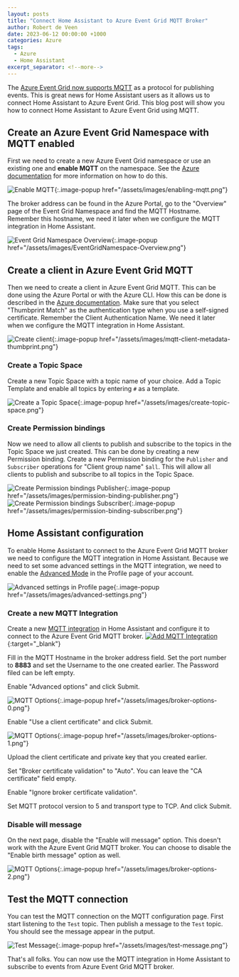 ```yaml
---
layout: posts
title: "Connect Home Assistant to Azure Event Grid MQTT Broker"
author: Robert de Veen
date: 2023-06-12 00:00:00 +1000
categories: Azure
tags:
  - Azure
  - Home Assistant
excerpt_separator: <!--more-->
---
```


The [Azure Event Grid now supports MQTT](https://learn.microsoft.com/en-us/azure/event-grid/mqtt-overview) as a protocol for publishing events. This is great news for Home Assistant users as it allows us to connect Home Assistant to Azure Event Grid. This blog post will show you how to connect Home Assistant to Azure Event Grid using MQTT.

<!--more-->

## Create an Azure Event Grid Namespace with MQTT enabled

First we need to create a new Azure Event Grid namespace or use an existing one and **enable MQTT** on the namespace. See the [Azure documentation](https://learn.microsoft.com/en-us/azure/event-grid/create-view-manage-namespaces#enable-mqtt) for more information on how to do this.

![Enable MQTT](/assets/images/enabling-mqtt.png){:.image-popup href="/assets/images/enabling-mqtt.png"}

The broker address can be found in the Azure Portal, go to the "Overview" page of the Event Grid Namespace and find the MQTT Hostname. Remember this hostname, we need it later when we configure the MQTT integration in Home Assistant.

![Event Grid Namespace Overview](/assets/images/EventGridNamespace-Overview.png){:.image-popup href="/assets/images/EventGridNamespace-Overview.png"}

## Create a client in Azure Event Grid MQTT

Then we need to create a client in Azure Event Grid MQTT. This can be done using the Azure Portal or with the Azure CLI. How this can be done is described in the [Azure documentation](https://learn.microsoft.com/en-us/azure/event-grid/mqtt-certificate-chain-client-authentication). Make sure that you select "Thumbprint Match" as the authentication type when you use a self-signed certificate. Remember the Client Authentication Name. We need it later when we configure the MQTT integration in Home Assistant.

![Create client](/assets/images/mqtt-client-metadata-thumbprint.png){:.image-popup href="/assets/images/mqtt-client-metadata-thumbprint.png"}

### Create a Topic Space

Create a new Topic Space with a topic name of your choice. Add a Topic Template and enable all topics by entering `#` as a template.

![Create a Topic Space](/assets/images/create-topic-space.png){:.image-popup href="/assets/images/create-topic-space.png"}

### Create Permission bindings

Now we need to allow all clients to publish and subscribe to the topics in the Topic Space we just created. This can be done by creating a new Permission binding. Create a new Permission binding for the `Publisher` and `Subscriber` operations for "Client group name" `$all`. This will allow all clients to publish and subscribe to all topics in the Topic Space.

![Create Permission bindings Publisher](/assets/images/permission-binding-publisher.png){:.image-popup href="/assets/images/permission-binding-publisher.png"}
![Create Permission bindings Subscriber](/assets/images/permission-binding-subscriber.png){:.image-popup href="/assets/images/permission-binding-subscriber.png"}

## Home Assistant configuration

To enable Home Assistant to connect to the Azure Event Grid MQTT broker we need to configure the MQTT integration in Home Assistant. Because we need to set some advanced settings in the MQTT integration, we need to enable the [Advanced Mode](https://www.home-assistant.io/blog/2019/07/17/release-96/#advanced-mode) in the Profile page of your account.

![Advanced settings in Profile page](/assets/images/advanced-settings.png){:.image-popup href="/assets/images/advanced-settings.png"}

### Create a new MQTT Integration

Create a new [MQTT integration](https://www.home-assistant.io/integrations/mqtt) in Home Assistant and configure it to connect to the Azure Event Grid MQTT broker. 
[![Add MQTT Integration](https://my.home-assistant.io/badges/config_flow_start.svg)](https://my.home-assistant.io/redirect/config_flow_start?domain=mqtt){:target="_blank"}

Fill in the MQTT Hostname in the broker address field. Set the port number to **8883** and set the Username to the one created earlier. The Password filed can be left empty.

Enable "Advanced options" and click Submit.

![MQTT Options](/assets/images/broker-options-0.png){:.image-popup href="/assets/images/broker-options-0.png"}

Enable "Use a client certificate" and click Submit.

![MQTT Options](/assets/images/broker-options-1.png){:.image-popup href="/assets/images/broker-options-1.png"}

Upload the client certificate and private key that you created earlier.

Set "Broker certificate validation" to "Auto". You can leave the "CA certificate" field empty.

Enable "Ignore broker certificate validation".

Set MQTT protocol version to 5 and transport type to TCP. And click Submit.

### Disable will message

On the next page, disable the "Enable will message" option. This doesn't work with the Azure Event Grid MQTT broker. You can choose to disable the "Enable birth message" option as well.

![MQTT Options](/assets/images/broker-options-2.png){:.image-popup href="/assets/images/broker-options-2.png"}

## Test the MQTT connection

You can test the MQTT connection on the MQTT configuration page. First start listening to the `Test` topic. Then publish a message to the `Test` topic. You should see the message appear in the putput.

![Test Message](/assets/images/test-message.png){:.image-popup href="/assets/images/test-message.png"}

That's all folks. You can now use the MQTT integration in Home Assistant to subscribe to events from Azure Event Grid MQTT broker.